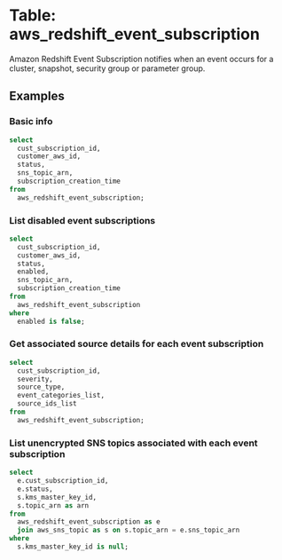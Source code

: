 # Table: aws_redshift_event_subscription

Amazon Redshift Event Subscription notifies when an event occurs for a cluster, snapshot, security group or parameter group.

## Examples

### Basic info

```sql
select
  cust_subscription_id,
  customer_aws_id,
  status,
  sns_topic_arn,
  subscription_creation_time
from
  aws_redshift_event_subscription;
```


### List disabled event subscriptions

```sql
select
  cust_subscription_id,
  customer_aws_id,
  status,
  enabled,
  sns_topic_arn,
  subscription_creation_time
from
  aws_redshift_event_subscription
where
  enabled is false;
```


### Get associated source details for each event subscription

```sql
select
  cust_subscription_id,
  severity,
  source_type,
  event_categories_list,
  source_ids_list
from
  aws_redshift_event_subscription;
```


### List unencrypted SNS topics associated with each event subscription

```sql
select
  e.cust_subscription_id,
  e.status,
  s.kms_master_key_id,
  s.topic_arn as arn
from
  aws_redshift_event_subscription as e
  join aws_sns_topic as s on s.topic_arn = e.sns_topic_arn
where
  s.kms_master_key_id is null;
```
